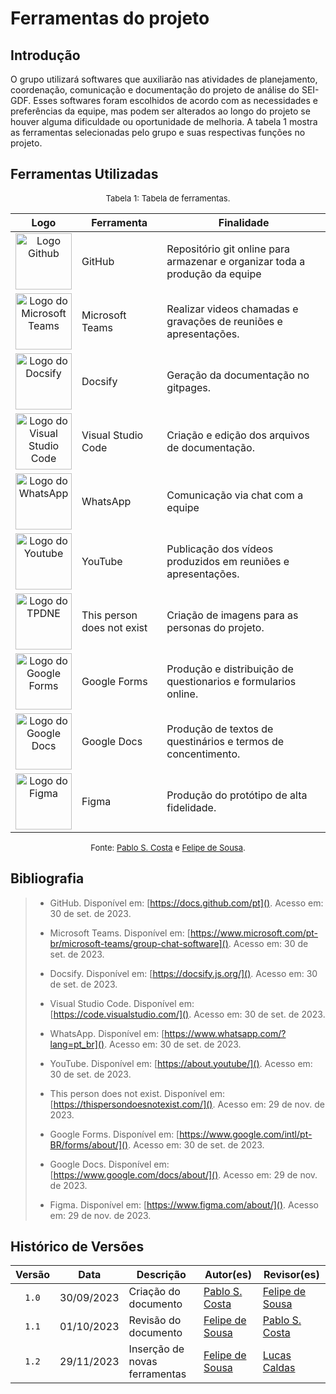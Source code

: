 # Ferramentas do projeto
## Introdução

O grupo utilizará softwares que auxiliarão nas atividades de planejamento, coordenação, comunicação e documentação do projeto de análise do SEI-GDF. Esses softwares foram escolhidos de acordo com as necessidades e preferências da equipe, mas podem ser alterados ao longo do projeto se houver alguma dificuldade ou oportunidade de melhoria. A tabela 1 mostra as ferramentas selecionadas pelo grupo e suas respectivas funções no projeto.

## Ferramentas Utilizadas

<font size="2"><p style="text-align: center">Tabela 1: Tabela de ferramentas.</p></font>

<center>

| Logo | Ferramenta | Finalidade |
| :--: | ---------- | ---------- |
| <img alt="Logo Github" src="https://github.com/Interacao-Humano-Computador/2023.2-SEI-GDF/assets/95441810/079bdf8f-7bce-446e-9146-3dc388827732" width="90"> | GitHub | Repositório git online para armazenar e organizar toda a produção da equipe |
| <img alt="Logo do Microsoft Teams" src="https://github.com/Interacao-Humano-Computador/2023.2-SEI-GDF/assets/95441810/c2441be1-90da-44cc-96fd-3a6c938ed80e" width="90"> | Microsoft Teams | Realizar videos chamadas e gravações de reuniões e apresentações. |
| <img alt="Logo do Docsify" src="https://github.com/Interacao-Humano-Computador/2023.2-SEI-GDF/assets/95441810/45b39f76-a248-4a0f-aa3b-103504eb4e4a" width="90"> | Docsify | Geração da documentação no gitpages. |
| <img alt="Logo do Visual Studio Code" src="https://github.com/Interacao-Humano-Computador/2023.2-SEI-GDF/assets/95441810/f3db70c9-326f-4b2c-8279-66441e7e619a" width="90"> | Visual Studio Code | Criação e edição dos arquivos de documentação. |
| <img alt="Logo do WhatsApp" src="https://github.com/Interacao-Humano-Computador/2023.2-SEI-GDF/assets/95441810/f6f5eabb-5c12-4e4a-8092-05f0ce968649" width="90"> | WhatsApp | Comunicação via chat com a equipe |
| <img alt="Logo do Youtube" src="https://github.com/Interacao-Humano-Computador/2023.2-SEI-GDF/assets/95441810/7efd08e3-c792-4789-a677-0b131b0935de" width="90"> | YouTube | Publicação dos vídeos produzidos em reuniões e apresentações. |
| <img alt="Logo do TPDNE" src="https://github.com/Interacao-Humano-Computador/2023.2-SEI-GDF/assets/95441810/bfd0faed-c28b-4345-b487-07c1149bf467" width="90"> | This person does not exist | Criação de imagens para as personas do projeto. |
| <img alt="Logo do Google Forms" src="https://github.com/Interacao-Humano-Computador/2023.2-SEI-GDF/assets/95441810/4c093ad1-3d24-49a3-9cef-a4471a4cadbf" width="90"> | Google Forms | Produção e distribuição de questionarios e formularios online. |
| <img alt="Logo do Google Docs" src="https://github.com/Interacao-Humano-Computador/2023.2-SEI-GDF/assets/95441810/99939c87-15fe-4611-8b9e-1cfeb8c0dd31" width="90"> | Google Docs | Produção de textos de questinários e termos de concentimento. |
| <img alt="Logo do Figma" src="https://github.com/Interacao-Humano-Computador/2023.2-SEI-GDF/assets/95441810/ff2cf88b-680d-4cc2-8709-c6a791b9f5b3" width="90"> | Figma | Produção do protótipo de alta fidelidade. |

</center>

<font size="2"><p style="text-align: center">Fonte: [Pablo S. Costa](https://github.com/pabloheika) e [Felipe de Sousa](https://github.com/fsousac).</p></font>

## Bibliografia

> - GitHub. Disponível em: [https://docs.github.com/pt](). Acesso em: 30 de set. de 2023.
>
> - Microsoft Teams. Disponível em: [https://www.microsoft.com/pt-br/microsoft-teams/group-chat-software](). Acesso em: 30 de set. de 2023.
>
> - Docsify. Disponível em: [https://docsify.js.org/](). Acesso em: 30 de set. de 2023.
>
> - Visual Studio Code. Disponível em: [https://code.visualstudio.com/](). Acesso em: 30 de set. de 2023.
>
> - WhatsApp. Disponível em: [https://www.whatsapp.com/?lang=pt_br](). Acesso em: 30 de set. de 2023.
>
> - YouTube. Disponível em: [https://about.youtube/](). Acesso em: 30 de set. de 2023.
>
> - This person does not exist. Disponível em: [https://thispersondoesnotexist.com/](). Acesso em: 29 de nov. de 2023.
>
> - Google Forms. Disponível em: [https://www.google.com/intl/pt-BR/forms/about/](). Acesso em: 30 de set. de 2023.
>
> - Google Docs. Disponível em: [https://www.google.com/docs/about/](). Acesso em: 29 de nov. de 2023.
>
> - Figma. Disponível em: [https://www.figma.com/about/](). Acesso em: 29 de nov. de 2023.

## Histórico de Versões

| Versão | Data | Descrição | Autor(es) | Revisor(es) |
| :------: | :--------: | -------------------- | ----------------------------------------------- | ----------- |
| `1.0`  | 30/09/2023 | Criação do documento | [Pablo S. Costa](https://github.com/pabloheika) | [Felipe de Sousa](https://github.com/fsousac) |  
| `1.1`  | 01/10/2023 | Revisão do documento | [Felipe de Sousa](https://github.com/fsousac) |   [Pablo S. Costa](https://github.com/pabloheika) |
| `1.2`  | 29/11/2023 | Inserção de novas ferramentas | [Felipe de Sousa](https://github.com/fsousac) |   [Lucas Caldas](https://github.com/lucascaldasb) |
